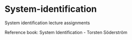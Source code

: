 # System-identification
System identification lecture assignments

Reference book: System Identification - Torsten Söderström
